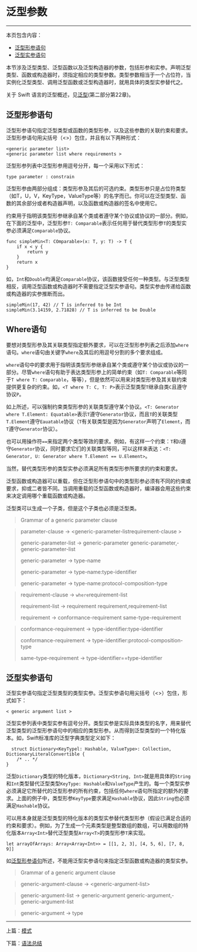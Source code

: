 # 泛型参数
---------

本页包含内容：

- [泛型形参语句](#泛型形参语句)
- [泛型实参语句](#泛型实参语句)

本节涉及泛型类型、泛型函数以及泛型构造器的参数，包括形参和实参。声明泛型类型、函数或构造器时，须指定相应的类型参数。类型参数相当于一个占位符，当实例化泛型类型、调用泛型函数或泛型构造器时，就用具体的类型实参替代之。

关于 Swift 语言的泛型概述，见[泛型](../chapter2/22_Generics.md)(第二部分第22章)。

## 泛型形参语句

泛型形参语句指定泛型类型或函数的类型形参，以及这些参数的关联约束和要求。泛型形参语句用尖括号（<>）包住，并且有以下两种形式：

    <generic parameter list>
    <generic parameter list where requirements >

泛型形参列表中泛型形参用逗号分开，每一个采用以下形式：

    type parameter : constrain

泛型形参由两部分组成：类型形参及其后的可选约束。类型形参只是占位符类型（如T，U，V，KeyType，ValueType等）的名字而已。你可以在泛型类型、函数的其余部分或者构造器声明，以及函数或构造器的签名中使用它。

约束用于指明该类型形参继承自某个类或者遵守某个协议或协议的一部分。例如，在下面的泛型中，泛型形参`T: Comparable`表示任何用于替代类型形参`T`的类型实参必须满足`Comparable`协议。

    func simpleMin<T: COmparable>(x: T, y: T) -> T {
        if x < y {
            return y
        }
        return x
    }

如，`Int`和`Double`均满足`Comparable`协议，该函数接受任何一种类型。与泛型类型相反，调用泛型函数或构造器时不需要指定泛型实参语句。类型实参由传递给函数或构造器的实参推断而出。

    simpleMin(17, 42) // T is inferred to be Int
    simpleMin(3.14159, 2.71828) // T is inferred to be Double

## Where语句

要想对类型形参及其关联类型指定额外要求，可以在泛型形参列表之后添加`where`语句。`where`语句由关键字`where`及其后的用逗号分割的多个要求组成。

`where`语句中的要求用于指明该类型形参继承自某个类或遵守某个协议或协议的一部分。尽管`where`语句有助于表达类型形参上的简单约束（如`T: Comparable`等同于`T where T: Comparable`，等等），但是依然可以用来对类型形参及其关联约束提供更复杂的约束。如，`<T where T: C, T: P>`表示泛型类型`T`继承自类`C`且遵守协议`P`。

如上所述，可以强制约束类型形参的关联类型遵守某个协议。`<T: Generator where T.Element: Equatable>`表示`T`遵守`Generator`协议，而且`T`的关联类型`T.Element`遵守`Eauatable`协议（`T`有关联类型是因为`Generator`声明了`Element`，而`T`遵守`Generator`协议）。

也可以用操作符`==`来指定两个类型等效的要求。例如，有这样一个约束：`T`和`U`遵守`Generator`协议，同时要求它们的关联类型等同，可以这样来表达：`<T: Generator, U: Generator where T.Element == U.Element>`。

当然，替代类型形参的类型实参必须满足所有类型形参所要求的约束和要求。

泛型函数或构造器可以重载，但在泛型形参语句中的类型形参必须有不同的约束或要求，抑或二者皆不同。当调用重载的泛型函数或构造器时，编译器会用这些约束来决定调用哪个重载函数或构造器。

泛型类可以生成一个子类，但是这个子类也必须是泛型类。

> Grammar of a generic parameter clause

> parameter-clause → <­generic-parameter-list­requirement-clause >
>
>­generic-parameter-list → generic-parameter­ generic-parameter­,­generic-parameter-list ­
>
> generic-parameter → type-name­
>
> generic-parameter → type-name­:­type-identifier­
>
> generic-parameter → type-name­:­protocol-composition-type­

> requirement-clause → `where`­requirement-list­
>
> requirement-list → requirement­ requirement­,­requirement-list­
>
> requirement → conformance-requirement­ same-type-requirement­

> conformance-requirement → type-identifier­:­type-identifier­
>
> conformance-requirement → type-identifier­:­protocol-composition-type­
>
> same-type-requirement → type-identifier­==­type-identifier

## 泛型实参语句

泛型实参语句指定泛型类型的类型实参。泛型实参语句用尖括号（<>）包住，形式如下：

    < generic argument list >

泛型实参列表中类型实参有逗号分开。类型实参是实际具体类型的名字，用来替代泛型类型的泛型形参语句中的相应的类型形参。从而得到泛型类型的一个特化版本。如，Swift标准库的泛型字典类型定义如下：

      struct Dictionary<KeyTypel: Hashable, ValueType>: Collection,
    DictionaryLiteralConvertible {
        /* .. */
    }

泛型`Dictionary`类型的特化版本，`Dictionary<String, Int>`就是用具体的`String`和`Int`类型替代泛型类型`KeyType: Hashable`和`ValueType`产生的。每一个类型实参必须满足它所替代的泛型形参的所有约束，包括任何`where`语句所指定的额外的要求。上面的例子中，类型形参`KeyType`要求满足`Hashable`协议，因此`String`也必须满足`Hashable`协议。

可以用本身就是泛型类型的特化版本的类型实参替代类型形参（假设已满足合适的约束和要求）。例如，为了生成一个元素类型是整型数组的数组，可以用数组的特化版本`Array<Int>`替代泛型类型`Array<T>`的类型形参`T`来实现。

    let arrayOfArrays: Array<Array<Int>> = [[1, 2, 3], [4, 5, 6], [7, 8, 9]]

如[泛型形参语句](#泛型形参语句)所述，不能用泛型实参语句来指定泛型函数或构造器的类型实参。

> Grammar of a generic argument clause

> generic-argument-clause → <­generic-argument-list­>­

> generic-argument-list → generic-argument­ generic-argument­,­generic-argument-list­

> generic-argument → type

---------------------------------------------
上篇：[模式](07_Patterns.md)

下篇：[语法总结](09_Summary_of_the_Grammar.md)

